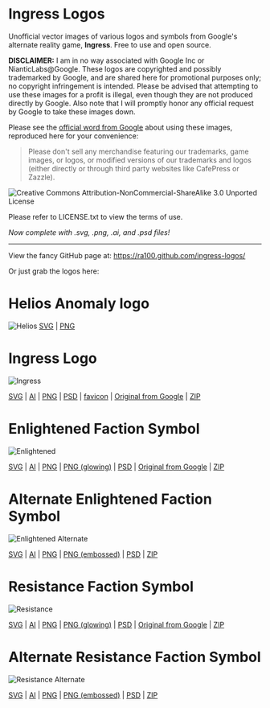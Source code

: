 Ingress Logos
=============

Unofficial vector images of various logos and symbols from Google's alternate reality game, __Ingress__. Free to use and open source.

__DISCLAIMER:__ I am in no way associated with Google Inc or NianticLabs@Google. These logos are copyrighted and possibly trademarked by Google, and are shared here for promotional purposes only; no copyright infringement is intended. Please be advised that attempting to use these images for a profit is illegal, even though they are not produced directly by Google. Also note that I will promptly honor any official request by Google to take these images down.

Please see the [official word from Google](https://support.google.com/ingress/answer/2924461) about using these images, reproduced here for your convenience:

> Please don't sell any merchandise featuring our trademarks, game images, or logos, or modified versions of our trademarks and logos (either directly or through third party websites like CafePress or Zazzle).

![Creative Commons Attribution-NonCommercial-ShareAlike 3.0 Unported License](https://i.creativecommons.org/l/by-nc-sa/3.0/88x31.png)

Please refer to LICENSE.txt to view the terms of use.

_Now complete with .svg, .png, .ai, and .psd files!_

* * *

View the fancy GitHub page at: https://ra100.github.com/ingress-logos/

Or just grab the logos here:

# Helios Anomaly logo
![Helios](https://raw.githubusercontent.com/ra100/ingress-logos/master/helios/helios.svg)
[SVG](https://raw.githubusercontent.com/ra100/ingress-logos/master/helios/helios.svg) | [PNG](https://raw.githubusercontent.com/ra100/ingress-logos/master/helios/helios.png)

# Ingress Logo
![Ingress](https://raw.githubusercontent.com/ra100/ingress-logos/master/ingress_logo/ingress.svg)

[SVG](https://raw.githubusercontent.com/ra100/ingress-logos/master/ingress_logo/ingress.svg) | [AI](https://raw.githubusercontent.com/ra100/ingress-logos/master/ingress_logo/ingress.ai) | [PNG](https://raw.githubusercontent.com/ra100/ingress-logos/master/ingress_logo/ingress.png) | [PSD](https://raw.githubusercontent.com/ra100/ingress-logos/master/ingress_logo/ingress.psd) | [favicon](https://ra100.github.com/ingress-logos/favicon.ico) | [Original from Google](https://raw.githubusercontent.com/ra100/ingress-logos/master/ingress_logo/ingress_original.png) | [ZIP](https://raw.githubusercontent.com/ra100/ingress-logos/master/ingress_logo/ingress_logos.zip)

# Enlightened Faction Symbol
![Enlightened](https://raw.githubusercontent.com/ra100/ingress-logos/master/enlightened/enlightened.svg)

[SVG](https://raw.githubusercontent.com/ra100/ingress-logos/master/enlightened/enlightened.svg) | [AI](https://raw.githubusercontent.com/ra100/ingress-logos/master/enlightened/enlightened.ai) | [PNG](https://raw.githubusercontent.com/ra100/ingress-logos/master/enlightened/enlightened.png) | [PNG (glowing)](https://raw.githubusercontent.com/ra100/ingress-logos/master/enlightened/enlightened_glow.png) | [PSD](https://raw.githubusercontent.com/ra100/ingress-logos/master/enlightened/enlightened.psd) | [Original from Google](https://ra100.github.com/ingress-logos/enl.png) | [ZIP](https://raw.githubusercontent.com/ra100/ingress-logos/master/enlightened/enlightened_faction_symbol.zip)

# Alternate Enlightened Faction Symbol
![Enlightened Alternate](https://raw.githubusercontent.com/ra100/ingress-logos/master/enlightened_alt/enlightened_alt.svg)

[SVG](https://raw.githubusercontent.com/ra100/ingress-logos/master/enlightened_alt/enlightened_alt.svg) | [AI](https://raw.githubusercontent.com/ra100/ingress-logos/master/enlightened_alt/enlightened_alt.ai) | [PNG](https://raw.githubusercontent.com/ra100/ingress-logos/master/enlightened_alt/enlightened_alt.png) | [PNG (embossed)](https://raw.githubusercontent.com/ra100/ingress-logos/master/enlightened_alt/enlightened_alt_embossed.png) | [PSD](https://raw.githubusercontent.com/ra100/ingress-logos/master/enlightened_alt/enlightened_alt.psd) | [ZIP](https://raw.githubusercontent.com/ra100/ingress-logos/master/enlightened/enlightened_faction_alt_symbol.zip)

# Resistance Faction Symbol
![Resistance](https://raw.githubusercontent.com/ra100/ingress-logos/master/resistance/resistance.svg)

[SVG](https://raw.githubusercontent.com/ra100/ingress-logos/master/resistance/resistance.svg) | [AI](https://raw.githubusercontent.com/ra100/ingress-logos/master/resistance/resistance.ai) | [PNG](https://raw.githubusercontent.com/ra100/ingress-logos/master/resistance/resistance.png) | [PNG (glowing)](https://ra100.github.com/ingress-logos/resistance_glow.png) | [PSD](https://raw.githubusercontent.com/ra100/ingress-logos/master/resistance/resistance.psd) | [Original from Google](https://ra100.github.com/ingress-logos/res.png) | [ZIP](https://ra100.github.com/ingress-logos/resistance_faction_symbol.zip)

# Alternate Resistance Faction Symbol
![Resistance Alternate](https://raw.githubusercontent.com/ra100/ingress-logos/master/resistance_alt/resistance_alt.svg)

[SVG](https://raw.githubusercontent.com/ra100/ingress-logos/master/resistance_alt/resistance_alt.svg) | [AI](https://raw.githubusercontent.com/ra100/ingress-logos/master/resistance_alt/resistance_alt.ai) | [PNG](https://raw.githubusercontent.com/ra100/ingress-logos/master/resistance_alt/resistance_alt.png) | [PNG (embossed)](https://raw.githubusercontent.com/ra100/ingress-logos/master/resistance_alt/resistance_alt_embossed.png) | [PSD](https://raw.githubusercontent.com/ra100/ingress-logos/master/resistance_alt/resistance_alt.psd) | [ZIP](https://ra100.github.com/ingress-logos/resistance_faction_alt_symbol.zip)
